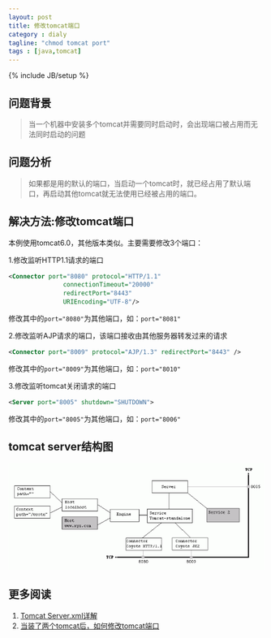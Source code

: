 ```yaml
---
layout: post
title: 修改tomcat端口
category : dialy
tagline: "chmod tomcat port"
tags : [java,tomcat]
---
```

{% include JB/setup %}

## 问题背景
> 当一个机器中安装多个tomcat并需要同时启动时，会出现端口被占用而无法同时启动的问题

## 问题分析
> 如果都是用的默认的端口，当启动一个tomcat时，就已经占用了默认端口，再启动其他tomcat就无法使用已经被占用的端口。

## 解决方法:修改tomcat端口
本例使用tomcat6.0，其他版本类似。主要需要修改3个端口：

1.修改监听HTTP1.1请求的端口
```xml
<Connector port="8080" protocol="HTTP/1.1" 
               connectionTimeout="20000" 
               redirectPort="8443" 
			   URIEncoding="UTF-8"/>
```
修改其中的`port="8080"`为其他端口，如：`port="8081"`

2.修改监听AJP请求的端口，该端口接收由其他服务器转发过来的请求
```xml
<Connector port="8009" protocol="AJP/1.3" redirectPort="8443" />
```
修改其中的`port="8009"`为其他端口，如：`port="8010"`

3.修改监听tomcat关闭请求的端口
```xml
<Server port="8005" shutdown="SHUTDOWN">
```
修改其中的`port="8005"`为其他端口，如：`port="8006"`

## tomcat server结构图
![tocmcat-srartup](../images/01-11-01-tomcat-startup.gif)

## 更多阅读
1. [Tomcat Server.xml详解](http://www.cnblogs.com/gugnv/archive/2012/02/01/2334187.html)
2. [当装了两个tomcat后，如何修改tomcat端口](http://blog.csdn.net/alongwilliam/article/details/8199974)

